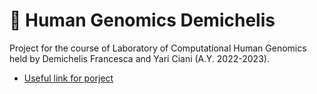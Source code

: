 # :dna: Human Genomics Demichelis

Project for the course of Laboratory of Computational Human Genomics held by Demichelis Francesca and Yari Ciani (A.Y. 2022-2023).

* [Useful link for porject](https://github.com/enricofrigoli/chg_project/tree/main/script)



